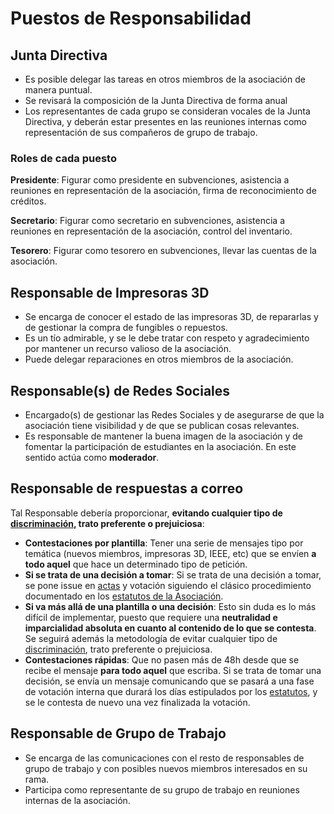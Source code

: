 # Puestos de Responsabilidad

## Junta Directiva

* Es posible delegar las tareas en otros miembros de la asociación de manera puntual.
* Se revisará la composición de la Junta Directiva de forma anual
* Los representantes de cada grupo se consideran vocales de la Junta Directiva, y deberán estar presentes en las reuniones internas como representación de sus compañeros de grupo de trabajo.


### Roles de cada puesto
**Presidente**: Figurar como presidente en subvenciones, asistencia a reuniones en representación de la asociación, firma de reconocimiento de créditos.

**Secretario**: Figurar como secretario en subvenciones, asistencia a reuniones en representación de la asociación, control del inventario.

**Tesorero**: Figurar como tesorero en subvenciones, llevar las cuentas de la asociación.

## Responsable de Impresoras 3D

* Se encarga de conocer el estado de las impresoras 3D, de repararlas y de gestionar la compra de fungibles o repuestos.
* Es un tío admirable, y se le debe tratar con respeto y agradecimiento por mantener un recurso valioso de la asociación.
* Puede delegar reparaciones en otros miembros de la asociación.

## Responsable(s) de Redes Sociales

* Encargado(s) de gestionar las Redes Sociales y de asegurarse de que la asociación tiene visibilidad y de que se publican cosas relevantes.
* Es responsable de mantener la buena imagen de la asociación y de fomentar la participación de estudiantes en la asociación. En este sentido actúa como **moderador**.

## Responsable de respuestas a correo

Tal Responsable debería proporcionar, **evitando cualquier tipo de [discriminación](https://es.wikipedia.org/wiki/Discriminaci%C3%B3n), trato preferente o prejuiciosa**:
* **Contestaciones por plantilla**: Tener una serie de mensajes tipo por temática (nuevos miembros, impresoras 3D, IEEE, etc) que se envíen **a todo aquel** que hace un determinado tipo de petición.
* **Si se trata de una decisión a tomar**: Si se trata de una decisión a tomar, se pone issue en [actas](https://github.com/asrob-uc3m/actas) y votación siguiendo el clásico procedimiento documentado en los [estatutos de la Asociación](https://github.com/asrob-uc3m/estatutos/blob/26376c2d190eceff1090c13a1d37b02c4186b6d2/metodo_de_votacion.md).
* **Si va más allá de una plantilla o una decisión**: Esto sin duda es lo más difícil de implementar, puesto que requiere una **neutralidad e imparcialidad absoluta en cuanto al contenido de lo que se contesta**. Se seguirá además la metodología de evitar cualquier tipo de [discriminación](https://es.wikipedia.org/wiki/Discriminaci%C3%B3n), trato preferente o prejuiciosa.
* **Contestaciones rápidas**: Que no pasen más de 48h desde que se recibe el mensaje **para todo aquel** que escriba. Si se trata de tomar una decisión, se envía un mensaje comunicando que se pasará a una fase de votación interna que durará los días estipulados por los [estatutos](https://github.com/asrob-uc3m/estatutos), y se le contesta de nuevo una vez finalizada la votación.

## Responsable de Grupo de Trabajo

* Se encarga de las comunicaciones con el resto de responsables de grupo de trabajo y con posibles nuevos miembros interesados en su rama.
* Participa como representante de su grupo de trabajo en reuniones internas de la asociación.
